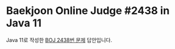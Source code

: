 # Baekjoon Online Judge #2438 in Java 11
Java 11로 작성한 [BOJ 2438번 문제](https://www.acmicpc.net/problem/2438) 답안입니다.
